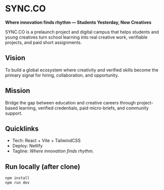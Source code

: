 # SYNC.CO

**Where innovation finds rhythm — Students Yesterday, Now Creatives**

SYNC.CO is a prelaunch project and digital campus that helps students and young creatives turn school learning into real creative work, verifiable projects, and paid short assignments.

## Vision
To build a global ecosystem where creativity and verified skills become the primary signal for hiring, collaboration, and opportunity.

## Mission
Bridge the gap between education and creative careers through project-based learning, verified credentials, paid micro-briefs, and community support.

## Quicklinks
- Tech: React + Vite + TailwindCSS
- Deploy: Netlify
- Tagline: *Where innovation finds rhythm.*

## Run locally (after clone)
```bash
npm install
npm run dev

